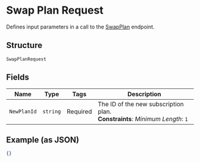 
# Swap Plan Request

Defines input parameters in a call to the
[SwapPlan](../../doc/api/subscriptions.md#swap-plan) endpoint.

## Structure

`SwapPlanRequest`

## Fields

| Name | Type | Tags | Description |
|  --- | --- | --- | --- |
| `NewPlanId` | `string` | Required | The ID of the new subscription plan.<br>**Constraints**: *Minimum Length*: `1` |

## Example (as JSON)

```json
{}
```

